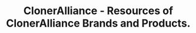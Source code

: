 ---
title: ClonerAlliance - Resources of ClonerAlliance Brands and Products.
metaItems:
  - name: description
    content: Assets, Brochures, Documents are included in ClonerAlliance Recources.
  - name: keywords
    content: cloneralliance, video, recorder, capture, hdmi, software, 4k, live stream
breadcrumb: Example
jumbotronAreasTop:
  - name: area top
    template: overlay
    overlayBody: # template 样式为 overlay 时有效 , 设置内容区样式
      template: half
      postion: down
      height: 60 #单位是百分比  
    imageUrl: resource_banner.jpg
    height: 700
    title: Resource
    titleClass: fs-2
    text: Get to know our business more
    additionClass: text-center
    bgStyle:
      color: dark
      positionY: 50 #单位是百分比
describeText: Resource center plays an important part in improving access to information. A resource center collects and organizes materials such as our brand assets, business instructions, frequently asked questions about our company and more that you might want to know, which are useful to our partners.

resource:
  name: resource
  bgStyle: 
    color: white
  contents:
    - name: brand asset
      template: image
      title: Brand asset
      iconImage: resource_brand_ico.png
      type: image
      lists:
        - imageUrl: brand/ca-logo-square-w.png
          thumb: thumbs/ca-logo-square-w.png
          title: ClonerAlliance Logo Square (White)
        - imageUrl: brand/ca-logo-square-b.png
          thumb: thumbs/ca-logo-square-b.png
          title: ClonerAlliance Logo Square (Black)
        - imageUrl: brand/ca-logo-rectangle-w.png
          thumb: thumbs/ca-logo-rectangle-w.png
          title: ClonerAlliance Logo Rectangle (White)
        - imageUrl: brand/ca-logo-rectangle-b.png
          thumb: thumbs/ca-logo-rectangle-b.png
          title: ClonerAlliance Logo Rectangle (Black)
#        - imageUrl: brand/hdml-logo-w.png
#          thumb: thumbs/hdml-logo-w.png
#          title: HDML Logo (White) 
#        - imageUrl: brand/hdml-logo-b.png
#          thumb: thumbs/hdml-logo-b.png
#          title: HDML Logo (Black)                     
    - name: brochures
      template: download
      title: Brochures
      type: download
      iconImage: resource_brochures_ico.png
      lists:
        - manualUrl: ca-1090f4p_product_brochure_v1.0.pdf
          imageUrl: thumbs/ca-1090f4p_product_brochure_v1.0.jpg
          title: ClonerAlliance Flint 4KP Plus Brochure         
        - manualUrl: ca-10804kc_product_brochure_v1.0.pdf
          imageUrl: thumbs/ca-10804kc_product_brochure_v1.0.jpg
          title: ClonerAlliance Chert 4KC Brochure     
    - name: resource faq
      template: list
      title: FAQ
      iconImage: resource_faq_ico.png
      lists:
        - title: My TV has a black screen or "Och!Something Wrong!" message when using ClonerAlliance Box Evolve.
          kbUrl: hdmicloner-box-evolve-faq/technical-faq/black_screen_tips_evolve
        - title: My TV has a black screen when using ClonerAlliance Box.
          kbUrl: hdmicloner-box-evolve-faq/technical-faq/black_screen_tips_evolve
        - title: How to upgrade the firmware of ClonerAlliance Box Evolve?
          kbUrl: hdmicloner-box-evolve-faq/technical-faq/black_screen_tips_evolve  
        - title: My TV has a black screen when using ClonerAlliance Box.
          kbUrl: hdmicloner-box-evolve-faq/technical-faq/black_screen_tips_evolve
        - title: How to upgrade the firmware of ClonerAlliance Box Evolve?
          kbUrl: hdmicloner-box-evolve-faq/technical-faq/black_screen_tips_evolve 
    - name: resource documents
      #template: list
      #title: Documents
      #iconImage: resource_doc_ico.png
      #lists:
        #- title: ClonerAlliance Box Pro Marketing Document
          #manualUrl: ca-998p_marketing_stuff.pdf
        #- title: ClonerAlliance Box Evolve Marketing Document
          #manualUrl: ca-1180e_marketing_stuff.pdf
        #- title: ClonerAlliance Flint 4KP Marketing Document
          #manualUrl: ca-1080f4p_marketing_stuff.pdf
          
---